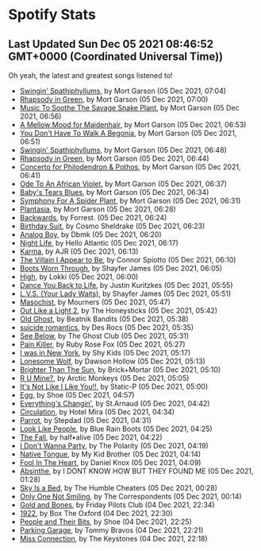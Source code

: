 
# Spotify Stats
## Last Updated Sun Dec 05 2021 08:46:52 GMT+0000 (Coordinated Universal Time))

Oh yeah, the latest and greatest songs listened to!

- [Swingin' Spathiphyllums](https://www.last.fm/music/Mort+Garson/_/Swingin%27+Spathiphyllums), by Mort Garson (05 Dec 2021, 07:04)
- [Rhapsody in Green](https://www.last.fm/music/Mort+Garson/_/Rhapsody+in+Green), by Mort Garson (05 Dec 2021, 07:00)
- [Music To Soothe The Savage Snake Plant](https://www.last.fm/music/Mort+Garson/_/Music+To+Soothe+The+Savage+Snake+Plant), by Mort Garson (05 Dec 2021, 06:56)
- [A Mellow Mood for Maidenhair](https://www.last.fm/music/Mort+Garson/_/A+Mellow+Mood+for+Maidenhair), by Mort Garson (05 Dec 2021, 06:53)
- [You Don't Have To Walk A Begonia](https://www.last.fm/music/Mort+Garson/_/You+Don%27t+Have+To+Walk+A+Begonia), by Mort Garson (05 Dec 2021, 06:51)
- [Swingin' Spathiphyllums](https://www.last.fm/music/Mort+Garson/_/Swingin%27+Spathiphyllums), by Mort Garson (05 Dec 2021, 06:48)
- [Rhapsody in Green](https://www.last.fm/music/Mort+Garson/_/Rhapsody+in+Green), by Mort Garson (05 Dec 2021, 06:44)
- [Concerto for Philodendron & Pothos](https://www.last.fm/music/Mort+Garson/_/Concerto+for+Philodendron+&+Pothos), by Mort Garson (05 Dec 2021, 06:41)
- [Ode To An African Violet](https://www.last.fm/music/Mort+Garson/_/Ode+To+An+African+Violet), by Mort Garson (05 Dec 2021, 06:37)
- [Baby's Tears Blues](https://www.last.fm/music/Mort+Garson/_/Baby%27s+Tears+Blues), by Mort Garson (05 Dec 2021, 06:34)
- [Symphony For A Spider Plant](https://www.last.fm/music/Mort+Garson/_/Symphony+For+A+Spider+Plant), by Mort Garson (05 Dec 2021, 06:31)
- [Plantasia](https://www.last.fm/music/Mort+Garson/_/Plantasia), by Mort Garson (05 Dec 2021, 06:28)
- [Backwards](https://www.last.fm/music/Forrest./_/Backwards), by Forrest. (05 Dec 2021, 06:24)
- [Birthday Suit](https://www.last.fm/music/Cosmo+Sheldrake/_/Birthday+Suit), by Cosmo Sheldrake (05 Dec 2021, 06:23)
- [Analog Boy](https://www.last.fm/music/Dbmk/_/Analog+Boy), by Dbmk (05 Dec 2021, 06:20)
- [Night Life](https://www.last.fm/music/Hello+Atlantic/_/Night+Life), by Hello Atlantic (05 Dec 2021, 06:17)
- [Karma](https://www.last.fm/music/AJR/_/Karma), by AJR (05 Dec 2021, 06:13)
- [The Villain I Appear to Be](https://www.last.fm/music/Connor+Spiotto/_/The+Villain+I+Appear+to+Be), by Connor Spiotto (05 Dec 2021, 06:10)
- [Boots Worn Through](https://www.last.fm/music/Shayfer+James/_/Boots+Worn+Through), by Shayfer James (05 Dec 2021, 06:05)
- [High](https://www.last.fm/music/Lokki/_/High), by Lokki (05 Dec 2021, 06:00)
- [Dance You Back to Life](https://www.last.fm/music/Justin+Kuritzkes/_/Dance+You+Back+to+Life), by Justin Kuritzkes (05 Dec 2021, 05:55)
- [L.V.S. (Your Lady Waits)](https://www.last.fm/music/Shayfer+James/_/L.V.S.+(Your+Lady+Waits)), by Shayfer James (05 Dec 2021, 05:51)
- [Masochist](https://www.last.fm/music/Mourners/_/Masochist), by Mourners (05 Dec 2021, 05:47)
- [Out Like a Light 2](https://www.last.fm/music/The+Honeysticks/_/Out+Like+a+Light+2), by The Honeysticks (05 Dec 2021, 05:42)
- [Old Ghost](https://www.last.fm/music/Beatnik+Bandits/_/Old+Ghost), by Beatnik Bandits (05 Dec 2021, 05:38)
- [suicide romantics](https://www.last.fm/music/Des+Rocs/_/suicide+romantics), by Des Rocs (05 Dec 2021, 05:35)
- [See Below](https://www.last.fm/music/The+Ghost+Club/_/See+Below), by The Ghost Club (05 Dec 2021, 05:31)
- [Pain Killer](https://www.last.fm/music/Ruby+Rose+Fox/_/Pain+Killer), by Ruby Rose Fox (05 Dec 2021, 05:27)
- [I was in New York](https://www.last.fm/music/Shy+Kids/_/I+was+in+New+York), by Shy Kids (05 Dec 2021, 05:17)
- [Lonesome Wolf](https://www.last.fm/music/Dawson+Hollow/_/Lonesome+Wolf), by Dawson Hollow (05 Dec 2021, 05:13)
- [Brighter Than The Sun](https://www.last.fm/music/Brick%252BMortar/_/Brighter+Than+The+Sun), by Brick+Mortar (05 Dec 2021, 05:10)
- [R U Mine?](https://www.last.fm/music/Arctic+Monkeys/_/R+U+Mine%3F), by Arctic Monkeys (05 Dec 2021, 05:05)
- [It's Not Like I Like You!!](https://www.last.fm/music/Static-P/_/It%27s+Not+Like+I+Like+You!!), by Static-P (05 Dec 2021, 05:00)
- [Egg](https://www.last.fm/music/Shoe/_/Egg), by Shoe (05 Dec 2021, 04:57)
- [Everything's Changin'](https://www.last.fm/music/St.Arnaud/_/Everything%27s+Changin%27), by St.Arnaud (05 Dec 2021, 04:42)
- [Circulation](https://www.last.fm/music/Hotel+Mira/_/Circulation), by Hotel Mira (05 Dec 2021, 04:34)
- [Parrot](https://www.last.fm/music/Stepdad/_/Parrot), by Stepdad (05 Dec 2021, 04:31)
- [Look Like People](https://www.last.fm/music/Blue+Rain+Boots/_/Look+Like+People), by Blue Rain Boots (05 Dec 2021, 04:25)
- [The Fall](https://www.last.fm/music/half%E2%80%A2alive/_/The+Fall), by half•alive (05 Dec 2021, 04:22)
- [I Don't Wanna Party](https://www.last.fm/music/The+Polarity/_/I+Don%27t+Wanna+Party), by The Polarity (05 Dec 2021, 04:19)
- [Native Tongue](https://www.last.fm/music/My+Kid+Brother/_/Native+Tongue), by My Kid Brother (05 Dec 2021, 04:14)
- [Fool In The Heart](https://www.last.fm/music/Daniel+Knox/_/Fool+In+The+Heart), by Daniel Knox (05 Dec 2021, 04:09)
- [Absinthe](https://www.last.fm/music/I+DONT+KNOW+HOW+BUT+THEY+FOUND+ME/_/Absinthe), by I DONT KNOW HOW BUT THEY FOUND ME (05 Dec 2021, 01:28)
- [Sky Is a Bed](https://www.last.fm/music/The+Humble+Cheaters/_/Sky+Is+a+Bed), by The Humble Cheaters (05 Dec 2021, 00:28)
- [Only One Not Smiling](https://www.last.fm/music/The+Correspondents/_/Only+One+Not+Smiling), by The Correspondents (05 Dec 2021, 00:14)
- [Gold and Bones](https://www.last.fm/music/Friday+Pilots+Club/_/Gold+and+Bones), by Friday Pilots Club (04 Dec 2021, 22:34)
- [1922](https://www.last.fm/music/Box+The+Oxford/_/1922), by Box The Oxford (04 Dec 2021, 22:30)
- [People and Their Bits](https://www.last.fm/music/Shoe/_/People+and+Their+Bits), by Shoe (04 Dec 2021, 22:25)
- [Parking Garage](https://www.last.fm/music/Tommy+Bravos/_/Parking+Garage), by Tommy Bravos (04 Dec 2021, 22:21)
- [Miss Connection](https://www.last.fm/music/The+Keystones/_/Miss+Connection), by The Keystones (04 Dec 2021, 22:18)
